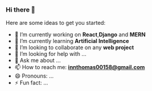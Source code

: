 ### Hi there 👋




Here are some ideas to get you started:

- 🔭 I’m currently working on **React**,**Django** and **MERN**
- 🌱 I’m currently learning **Artificial Intelligence**
- 👯 I’m looking to collaborate on any **web project**
- 🤔 I’m looking for help with ...
- 💬 Ask me about ...
- 📫 How to reach me: **innthomas00158@gmail.com**
- 😄 Pronouns: ...
- ⚡ Fun fact: ...

